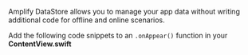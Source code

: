 Amplify DataStore allows you to manage your app data without writing additional code for offline and online scenarios.

Add the following code snippets to an `.onAppear()` function in your **ContentView.swift**